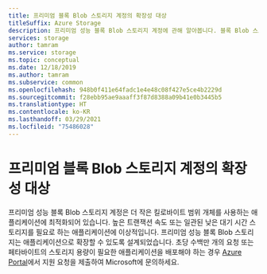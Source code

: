 ```yaml
---
title: 프리미엄 블록 Blob 스토리지 계정의 확장성 대상
titleSuffix: Azure Storage
description: 프리미엄 성능 블록 Blob 스토리지 계정에 관해 알아봅니다. 블록 Blob 스토리지 계정은 더 작은 킬로바이트 범위 개체를 사용하는 애플리케이션에 최적화되어 있습니다.
services: storage
author: tamram
ms.service: storage
ms.topic: conceptual
ms.date: 12/18/2019
ms.author: tamram
ms.subservice: common
ms.openlocfilehash: 948b0f411e64fadc1e4e48c08f427e5ce4b2229d
ms.sourcegitcommit: f28ebb95ae9aaaff3f87d8388a09b41e0b3445b5
ms.translationtype: HT
ms.contentlocale: ko-KR
ms.lasthandoff: 03/29/2021
ms.locfileid: "75486028"
---
```

# <a name="scalability-targets-for-premium-block-blob-storage-accounts"></a>프리미엄 블록 Blob 스토리지 계정의 확장성 대상

프리미엄 성능 블록 Blob 스토리지 계정은 더 작은 킬로바이트 범위 개체를 사용하는 애플리케이션에 최적화되어 있습니다. 높은 트랜잭션 속도 또는 일관된 낮은 대기 시간 스토리지를 필요로 하는 애플리케이션에 이상적입니다. 프리미엄 성능 블록 Blob 스토리지는 애플리케이션으로 확장할 수 있도록 설계되었습니다. 초당 수백만 개의 요청 또는 페타바이트의 스토리지 용량이 필요한 애플리케이션을 배포해야 하는 경우 [Azure Portal](https://portal.azure.com/?#blade/Microsoft_Azure_Support/HelpAndSupportBlade)에서 지원 요청을 제출하여 Microsoft에 문의하세요.
